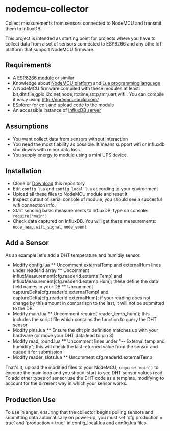 # nodemcu-collector
Collect measurements from sensors connected to NodeMCU and transmit them to InfluxDB.

This project is intended as starting point for projects where you have to collect data from a set of sensors connected to ESP8266 and any othe IoT platform that support NodeMCU firmware.

## Requirements
* A [ESP8266 module](https://en.wikipedia.org/wiki/ESP8266) or similar 
* Knowledge about [NodeMCU platform](http://nodemcu.readthedocs.io/en/master/) and [Lua programming language](http://www.lua.org/manual/5.1/index.html)
* A NodeMCU firmware compiled with these modules at least: bit,dht,file,gpio,i2c,net,node,rtctime,sntp,tmr,uart,wifi . You can compile it easly using http://nodemcu-build.com/
* [ESplorer](https://github.com/4refr0nt/ESPlorer) for edit and upload code to the module
* An accessible instance of [InfluxDB server](https://influxdata.com/time-series-platform/influxdb/)

## Assumptions
* You want collect data from sensors without interaction
* You need the most fiability as possible. It means support wifi or influxdb shutdowns with minor data loss.
* You supply energy to module using a mini UPS device.  

## Installation
* Clone or [Download](https://github.com/JBFUK/nodemcu-collector/archive/master.zip) this repository 
* Edit `config.lua` and `config_local.lua` according to your environment
* Upload all these files to NodeMCU module and reset it
* Inspect output of serial console of module, you should see a succesful wifi connection info.
* Start sending basic measurements to InfluxDB, type on console: `require('main')`
* Check data captured on InfluxDB. You will get these measurements: `node_heap`, `wifi_signal`, `node_event`

## Add a Sensor
As an example let's add a DHT temperature and humidiy sensor.

* Modify config.lua
** Uncomment externalTemp and externalHum lines under readerId array
** Uncomment influxMeasurement[cfg.readerId.externalTemp] and influxMeasurement[cfg.readerId.externalHum]; these define the data field names in your DB
** Uncomment captureDelta[cfg.readerId.externalTemp] and captureDelta[cfg.readerId.externalHum]; if your reading does not change by this amount in comparison to the last, it will not be submitted to the DB.
* Modify main.lua
** Uncomment require('reader_temp_hum'); this includes the script file which contains the function to query the DHT sensor
* Modify pins.lua
** Ensure the dht pin definition matches up with your hardware (or move your DHT data lead to pin 3)
* Modify read_round.lua
** Uncomment lines under "-- External temp and humidity"; this will check the last returned value from the sensor and queue it for submission
* Modify reader_slots.lua
** Uncomment cfg.readerId.externalTemp

That's it, upload the modified files to your NodeMCU, `require('main')` to execure the main loop and you shoudl start to see DHT sensor values read.  To add other types of sensor use the DHT code as a template, modifying to account for the dirrerent way in which your sensor works.

## Production Use
To use in anger, ensuring that the collector begins polling sensors and submitting data automatically on power-up, you must set 'cfg.production = true' and 'production = true,' in config_local.lua and config.lua files.